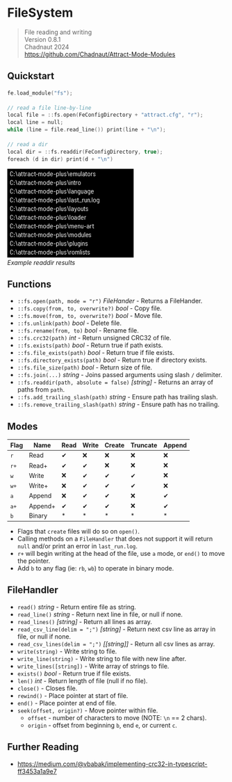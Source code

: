 # FileSystem

> File reading and writing  
> Version 0.8.1  
> Chadnaut 2024  
> https://github.com/Chadnaut/Attract-Mode-Modules

## Quickstart

```cpp
fe.load_module("fs");

// read a file line-by-line
local file = ::fs.open(FeConfigDirectory + "attract.cfg", "r");
local line = null;
while (line = file.read_line()) print(line + "\n");

// read a dir
local dir = ::fs.readdir(FeConfigDirectory, true);
foreach (d in dir) print(d + "\n")
```

![Example](example.png)\
*Example readdir results*

## Functions

- `::fs.open(path, mode = "r")` *FileHander* - Returns a FileHander.
- `::fs.copy(from, to, overwrite?)` *bool* - Copy file.
- `::fs.move(from, to, overwrite?)` *bool* - Move file.
- `::fs.unlink(path)` *bool* - Delete file.
- `::fs.rename(from, to)` *bool* - Rename file.
- `::fs.crc32(path)` *int* - Return unsigned CRC32 of file.
- `::fs.exists(path)` *bool* - Return true if path exists.
- `::fs.file_exists(path)` *bool* - Return true if file exists.
- `::fs.directory_exists(path)` *bool* - Return true if directory exists.
- `::fs.file_size(path)` *bool* - Return size of file.
- `::fs.join(...)` *string* - Joins passed arguments using slash `/` delimiter.
- `::fs.readdir(path, absolute = false)` *[string]* - Returns an array of paths from `path`.
- `::fs.add_trailing_slash(path)` *string* - Ensure path has trailing slash.
- `::fs.remove_trailing_slash(path)` *string* - Ensure path has no trailing.

## Modes

|Flag|Name|Read|Write|Create|Truncate|Append|
|-|-|-|-|-|-|-|
|`r`|Read|&#x2714;|&#x274C;|&#x274C;|&#x274C;|&#x274C;|
|`r+`|Read+|&#x2714;|&#x2714;|&#x274C;|&#x274C;|&#x274C;|
|`w`|Write|&#x274C;|&#x2714;|&#x2714;|&#x2714;|&#x274C;|
|`w+`|Write+|&#x274C;|&#x2714;|&#x2714;|&#x2714;|&#x274C;|
|`a`|Append|&#x274C;|&#x2714;|&#x2714;|&#x274C;|&#x2714;|
|`a+`|Append+|&#x2714;|&#x2714;|&#x2714;|&#x274C;|&#x2714;|
|`b`|Binary|*|*|*|*|*|

- Flags that `create` files will do so on `open()`.
- Calling methods on a `FileHandler` that does not support it will return `null` and/or print an error in `last_run.log`.
- `r+` will begin writing at the head of the file, use `a` mode, or `end()` to move the pointer.
- Add `b` to any flag (ie: `rb`, `wb`) to operate in binary mode.

## FileHandler

- `read()` *string* - Return entire file as string.
- `read_line()` *string* - Return next line in file, or null if none.
- `read_lines()` *[string]* - Return all lines as array.
- `read_csv_line(delim = ";")` *[string]* - Return next csv line as array in file, or null if none.
- `read_csv_lines(delim = ";")` *[[string]]* - Return all csv lines as array.
- `write(string)` - Write string to file.
- `write_line(string)` - Write string to file with new line after.
- `write_lines([string])` - Write array of strings to file.
- `exists()` *bool* - Return true if file exists.
- `len()` *int* - Return length of file (null if no file).
- `close()` - Closes file.
- `rewind()` - Place pointer at start of file.
- `end()` - Place pointer at end of file.
- `seek(offset, origin?)` - Move pointer within file.
  - `offset` - number of characters to move (NOTE: `\n` == 2 chars).
  - `origin` - offset from beginning `b`, end `e`, or current `c`.

## Further Reading

- https://medium.com/@vbabak/implementing-crc32-in-typescript-ff3453a1a9e7